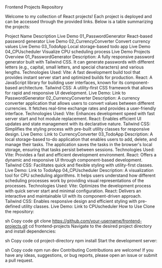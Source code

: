 Frontend Projects Repository
   

Welcome to my collection of React projects! Each project is deployed and can be accessed through the provided links. Below is a table summarizing the projects:

Project Name	Description	Live Demo
01_PasswordGenerator	React-based password generator	Live Demo
02_CurrencyConverter	Convert currency values	Live Demo
03_TodoApp	Local storage-based todo app	Live Demo
04_CPUscheduler	Visualize CPU scheduling process	Live Demo
Projects Overview
01_PasswordGenerator
Description: A fully responsive password generator built with Tailwind CSS. It can generate passwords with different letters (e.g., capital, small letters, and special characters) and various lengths.
Technologies Used:
Vite: A fast development build tool that provides instant server start and optimized builds for production.
React: A JavaScript library for building user interfaces, known for its component-based architecture.
Tailwind CSS: A utility-first CSS framework that allows for rapid and responsive UI development.
Live Demo: Link to PasswordGenerator
02_CurrencyConverter
Description: A currency converter application that allows users to convert values between different currencies. It fetches real-time exchange rates and provides a user-friendly interface.
Technologies Used:
Vite: Enhances development speed with fast server start and hot module replacement.
React: Enables efficient UI updates and state management with its declarative nature.
Tailwind CSS: Simplifies the styling process with pre-built utility classes for responsive design.
Live Demo: Link to CurrencyConverter
03_TodoApp
Description: A local storage-based to-do application that enables users to add, delete, and manage their tasks. The application saves the tasks in the browser's local storage, ensuring that tasks persist between sessions.
Technologies Used:
Vite: Provides a fast and efficient development environment.
React: Offers a dynamic and responsive UI through component-based development.
Tailwind CSS: Facilitates quick and flexible styling with utility-first classes.
Live Demo: Link to TodoApp
04_CPUscheduler
Description: A visualization tool for CPU scheduling algorithms. It helps users understand how different scheduling processes work by providing visual representations of the processes.
Technologies Used:
Vite: Optimizes the development process with quick server start and minimal configuration.
React: Delivers an interactive and maintainable UI with its component-driven approach.
Tailwind CSS: Enables responsive design and efficient styling with pre-defined utility classes.
Live Demo: Link to CPUscheduler
How to Use
Clone the repository:

sh
Copy code
git clone https://github.com/your-username/frontend-projects.git
cd frontend-projects
Navigate to the desired project directory and install dependencies:

sh
Copy code
cd project-directory
npm install
Start the development server:

sh
Copy code
npm run dev
Contributing
Contributions are welcome! If you have any ideas, suggestions, or bug reports, please open an issue or submit a pull request.
